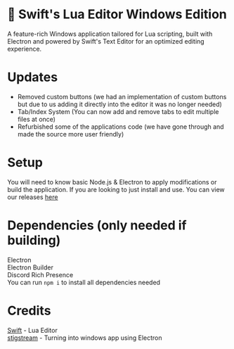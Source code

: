 # 🔨 Swift's Lua Editor Windows Edition
A feature-rich Windows application tailored for Lua scripting, built with Electron and powered by Swift's Text Editor for an optimized editing experience.

# Updates
- Removed custom buttons (we had an implementation of custom buttons but due to us adding it directly into the editor it was no longer needed)<br>
- Tab/Index System (You can now add and remove tabs to edit multiple files at once)<br>
- Refurbished some of the applications code (we have gone through and made the source more user friendly)

# Setup
You will need to know basic Node.js & Electron to apply modifications or build the application. If you are looking to just install and use. You can view our releases [here](https://github.com/swifteditor/windows/releases/)

# Dependencies (only needed if building)
Electron<br>
Electron Builder<br>
Discord Rich Presence<br>
You can run `npm i` to install all dependencies needed

# Credits
[Swift](https://github.com/swiftscripts0) - Lua Editor<br>
[stigstream](https://github.com/stigstream) - Turning into windows app using Electron